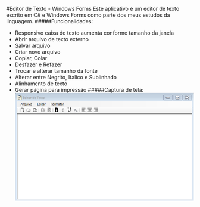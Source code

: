 #Editor de Texto - Windows Forms
Este aplicativo é um editor de texto escrito em C# e Windows Forms como parte dos meus estudos da linguagem.
#####Funcionalidades:
* Responsivo caixa de texto aumenta conforme tamanho da janela 
* Abrir arquivo de texto externo
* Salvar arquivo
* Criar novo arquivo
* Copiar, Colar
* Desfazer e Refazer
* Trocar e alterar tamanho da fonte
* Alterar entre Negrito, Italico e Sublinhado
* Alinhamento de texto
* Gerar página para impressão
#####Captura de tela:
![Imagem do programa](imagens/1.png)
